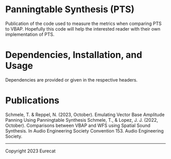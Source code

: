 # Panningtable Synthesis (PTS)

Publication of the code used to measure the metrics when comparing PTS to VBAP.
Hopefully this code will help the interested reader with their own implementation of PTS.

# Dependencies, Installation, and Usage

Dependencies are provided or given in the respective headers.


# Publications

Schmele, T. & Reppel, N. (2023, October). Emulating Vector Base Amplitude Panning Using Panningtable Synthesis
Schmele, T., & Lopez, J. J. (2022, October). Comparisons between VBAP and WFS using Spatial Sound Synthesis. In Audio Engineering Society Convention 153. Audio Engineering Society.

-----------------------

Copyright 2023 Eurecat
